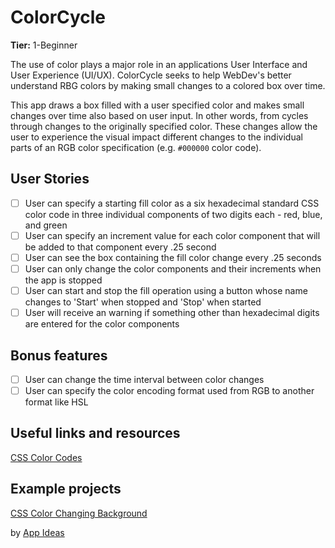 # ColorCycle

**Tier:** 1-Beginner

The use of color plays a major role in an applications User Interface and
User Experience (UI/UX). ColorCycle seeks to help WebDev's better understand
RBG colors by making small changes to a colored box over time.

This app draws a box filled with a user specified color and makes small changes
over time also based on user input. In other words, from cycles through
changes to the originally specified color. These changes allow the user to
experience the visual impact different changes to the individual parts of
an RGB color specification (e.g. `#000000` color code).

## User Stories

-   [ ] User can specify a starting fill color as a six hexadecimal standard
        CSS color code in three individual components of two digits each - red,
        blue, and green
-   [ ] User can specify an increment value for each color component that will
        be added to that component every .25 second
-   [ ] User can see the box containing the fill color change every .25 seconds
-   [ ] User can only change the color components and their increments when
        the app is stopped
-   [ ] User can start and stop the fill operation using a button whose name
        changes to 'Start' when stopped and 'Stop' when started
-   [ ] User will receive an warning if something other than hexadecimal digits
        are entered for the color components

## Bonus features

-   [ ] User can change the time interval between color changes
-   [ ] User can specify the color encoding format used from RGB to another format like HSL

## Useful links and resources

[CSS Color Codes](https://www.quackit.com/css/css_color_codes.cfm)

## Example projects

[CSS Color Changing Background](https://codepen.io/SoumyajitChand/pen/wjKVed)

by [App Ideas](https://github.com/florinpop17/app-ideas)